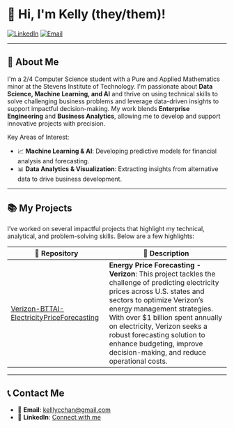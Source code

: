 # 👋 Hi, I'm Kelly (they/them)!

[![LinkedIn](https://img.shields.io/badge/LinkedIn-Connect-blue?style=for-the-badge&logo=linkedin)](www.linkedin.com/in/kelllycchan/) 
[![Email](https://img.shields.io/badge/Email-Contact%20Me-red?style=for-the-badge&logo=gmail)](mailto:kelllycchan@gmail.com) 

---

## 🚀 **About Me** 
I'm a 2/4 Computer Science student with a Pure and Applied Mathematics minor at the Stevens Institute of Technology. I'm passionate about **Data Science, Machine Learning, and AI** and thrive on using technical skills to solve challenging business problems and leverage data-driven insights to support impactful decision-making. My work blends **Enterprise Engineering** and **Business Analytics**, allowing me to develop and support innovative projects with precision. 

Key Areas of Interest:
- 📈 **Machine Learning & AI**: Developing predictive models for financial analysis and forecasting.
- 📊 **Data Analytics & Visualization**: Extracting insights from alternative data to drive business development.
---

## 📚 **My Projects**
I’ve worked on several impactful projects that highlight my technical, analytical, and problem-solving skills. Below are a few highlights: 

| 📂 **Repository**  | 📖 **Description** |
|-------------------|-------------------|
| [Verizon-BTTAI-ElectricityPriceForecasting](https://github.com/pginjupalli/Verizon-BTTAI-ElectricityPriceForecasting) | **Energy Price Forecasting - Verizon**: This project tackles the challenge of predicting electricity prices across U.S. states and sectors to optimize Verizon’s energy management strategies. With over $1 billion spent annually on electricity, Verizon seeks a robust forecasting solution to enhance budgeting, improve decision-making, and reduce operational costs. |

---

## 📞 **Contact Me**
- 📧 **Email**: [kelllycchan@gmail.com](mailto:kelllycchan@gmail.com)  
- 🔗 **LinkedIn**: [Connect with me](www.linkedin.com/in/kelllycchan/)  




<!--
**kelllycchan/kelllycchan** is a ✨ _special_ ✨ repository because its `README.md` (this file) appears on your GitHub profile.

Here are some ideas to get you started:

- 🔭 I’m currently working on ...
- 🌱 I’m currently learning ...
- 👯 I’m looking to collaborate on ...
- 🤔 I’m looking for help with ...
- 💬 Ask me about ...
- 📫 How to reach me: ...
- 😄 Pronouns: ...
- ⚡ Fun fact: ...
-->
